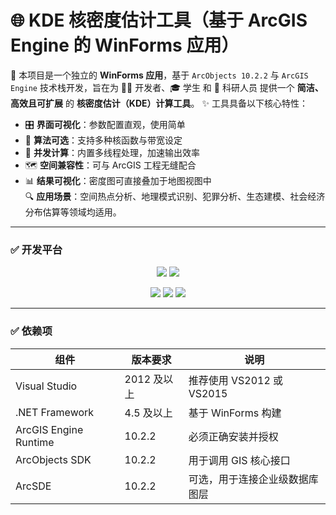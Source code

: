 # 🌐 KDE 核密度估计工具（基于 ArcGIS Engine 的 WinForms 应用）

🧭 本项目是一个独立的 **WinForms 应用**，基于 `ArcObjects 10.2.2` 与 `ArcGIS Engine` 技术栈开发，旨在为 👨‍💻 开发者、🎓 学生 和 🔬 科研人员 提供一个 **简洁、高效且可扩展** 的 **核密度估计（KDE）计算工具**。
✨ 工具具备以下核心特性：
- 🎛️ **界面可视化**：参数配置直观，使用简单  
- 🧠 **算法可选**：支持多种核函数与带宽设定  
- 🚀 **并发计算**：内置多线程处理，加速输出效率  
- 🗺️ **空间兼容性**：可与 ArcGIS 工程无缝配合  
- 📊 **结果可视化**：密度图可直接叠加于地图视图中  
🔍 **应用场景**：空间热点分析、地理模式识别、犯罪分析、生态建模、社会经济分布估算等领域均适用。

---

### ✅ 开发平台

<p align="center">
  <img src="https://img.shields.io/badge/Visual%20Studio-2012+-5C2D91?style=for-the-badge&logo=visualstudio" />
  <img src="https://img.shields.io/badge/.NET-Framework%204.5+-512BD4?style=for-the-badge&logo=dotnet" />
</p>
<p align="center">
  <img src="https://img.shields.io/badge/ArcGIS%20Engine-10.2.2-00A870?style=for-the-badge&logo=esri" />
  <img src="https://img.shields.io/badge/ArcObjects-10.2.2-blue?style=for-the-badge&logo=esri" />
  <img src="https://img.shields.io/badge/ArcSDE-10.2.2-orange?style=for-the-badge&logo=esri" />
</p>

---

### ✅ 依赖项

| 组件                  | 版本要求             | 说明                             |
|-----------------------|----------------------|----------------------------------|
| Visual Studio         | 2012 及以上          | 推荐使用 VS2012 或 VS2015       |
| .NET Framework        | 4.5 及以上           | 基于 WinForms 构建               |
| ArcGIS Engine Runtime | 10.2.2               | 必须正确安装并授权               |
| ArcObjects SDK        | 10.2.2               | 用于调用 GIS 核心接口            |
| ArcSDE                | 10.2.2               | 可选，用于连接企业级数据库图层   |
